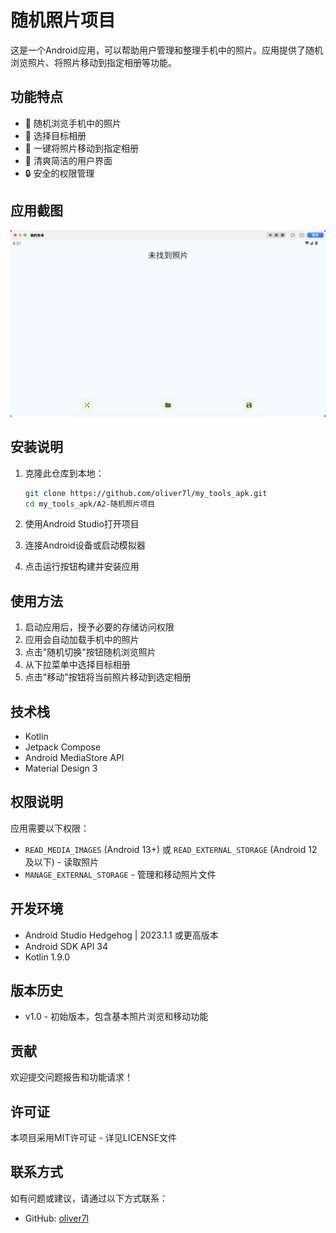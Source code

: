 # 随机照片项目

这是一个Android应用，可以帮助用户管理和整理手机中的照片。应用提供了随机浏览照片、将照片移动到指定相册等功能。

## 功能特点

- 📸 随机浏览手机中的照片
- 📁 选择目标相册
- 🔄 一键将照片移动到指定相册
- 🎨 清爽简洁的用户界面
- 🔒 安全的权限管理

## 应用截图

![随机照片应用截图](image.png)

## 安装说明

1. 克隆此仓库到本地：
   ```bash
   git clone https://github.com/oliver7l/my_tools_apk.git
   cd my_tools_apk/A2-随机照片项目
   ```

2. 使用Android Studio打开项目

3. 连接Android设备或启动模拟器

4. 点击运行按钮构建并安装应用

## 使用方法

1. 启动应用后，授予必要的存储访问权限
2. 应用会自动加载手机中的照片
3. 点击"随机切换"按钮随机浏览照片
4. 从下拉菜单中选择目标相册
5. 点击"移动"按钮将当前照片移动到选定相册

## 技术栈

- Kotlin
- Jetpack Compose
- Android MediaStore API
- Material Design 3

## 权限说明

应用需要以下权限：

- `READ_MEDIA_IMAGES` (Android 13+) 或 `READ_EXTERNAL_STORAGE` (Android 12及以下) - 读取照片
- `MANAGE_EXTERNAL_STORAGE` - 管理和移动照片文件

## 开发环境

- Android Studio Hedgehog | 2023.1.1 或更高版本
- Android SDK API 34
- Kotlin 1.9.0

## 版本历史

- v1.0 - 初始版本，包含基本照片浏览和移动功能

## 贡献

欢迎提交问题报告和功能请求！

## 许可证

本项目采用MIT许可证 - 详见LICENSE文件

## 联系方式

如有问题或建议，请通过以下方式联系：

- GitHub: [oliver7l](https://github.com/oliver7l)